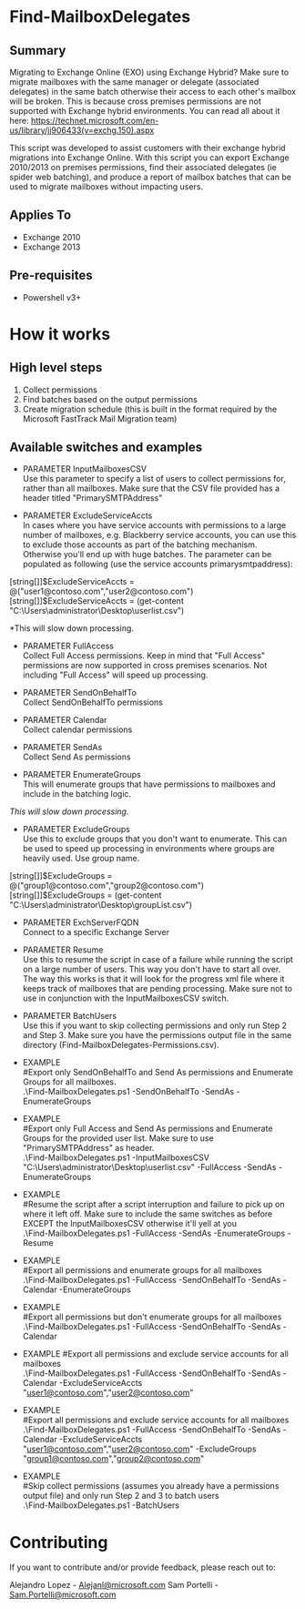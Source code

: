 # Find-MailboxDelegates
## Summary
Migrating to Exchange Online (EXO) using Exchange Hybrid? Make sure to migrate mailboxes with the same manager or delegate (associated delegates) in the same batch otherwise their access to each other's mailbox will be broken. This is because cross premises permissions are not supported with Exchange hybrid environments. You can read all about it here: https://technet.microsoft.com/en-us/library/jj906433(v=exchg.150).aspx

This script was developed to assist customers with their exchange hybrid migrations into Exchange Online. With this script you can export Exchange 2010/2013 on premises permissions, find their associated delegates (ie spider web batching), and produce a report of mailbox batches that can be used to migrate mailboxes without impacting users.

## Applies To
* Exchange 2010
* Exchange 2013

## Pre-requisites
* Powershell v3+

# How it works
## High level steps
1. Collect permissions 
1. Find batches based on the output permissions
1. Create migration schedule (this is built in the format required by the Microsoft FastTrack Mail Migration team)

## Available switches and examples
* PARAMETER InputMailboxesCSV  
Use this parameter to specify a list of users to collect permissions for, rather than all mailboxes.
Make sure that the CSV file provided has a header titled "PrimarySMTPAddress"

* PARAMETER ExcludeServiceAccts  
In cases where you have service accounts with permissions to a large number of mailboxes, e.g. Blackberry service accounts, you can use this to exclude those accounts as part of the batching mechanism. Otherwise you'll end up with huge batches. 
The parameter can be populated as following (use the service accounts primarysmtpaddress):
 
[string[]]$ExcludeServiceAccts = @("user1@contoso.com","user2@contoso.com")  
[string[]]$ExcludeServiceAccts = (get-content "C:\Users\administrator\Desktop\userlist.csv")  

*This will slow down processing. 

* PARAMETER FullAccess  
Collect Full Access permissions. Keep in mind that "Full Access" permissions are now supported in cross premises scenarios. Not including "Full Access" will speed up processing. 

* PARAMETER SendOnBehalfTo    
Collect SendOnBehalfTo permissions

* PARAMETER Calendar  
Collect calendar permissions

* PARAMETER SendAs  
Collect Send As permissions

* PARAMETER EnumerateGroups  
This will enumerate groups that have permissions to mailboxes and include in the batching logic.

*This will slow down processing.*

* PARAMETER ExcludeGroups  
Use this to exclude groups that you don't want to enumerate. This can be used to speed up processing in environments where groups are heavily used. Use group name.   

[string[]]$ExcludeGroups = @("group1@contoso.com","group2@contoso.com")  
[string[]]$ExcludeGroups = (get-content "C:\Users\administrator\Desktop\groupList.csv")  

* PARAMETER ExchServerFQDN  
Connect to a specific Exchange Server

* PARAMETER Resume  
Use this to resume the script in case of a failure while running the script on a large number of users. This way you don't have to start all over.
The way this works is that it will look for the progress xml file where it keeps track of mailboxes that are pending processing.
Make sure not to use in conjunction with the InputMailboxesCSV switch.

* PARAMETER BatchUsers  
Use this if you want to skip collecting permissions and only run Step 2 and Step 3. 
Make sure you have the permissions output file in the same directory (Find-MailboxDelegates-Permissions.csv).

* EXAMPLE  
#Export only SendOnBehalfTo and Send As permissions and Enumerate Groups for all mailboxes.    
.\Find-MailboxDelegates.ps1 -SendOnBehalfTo -SendAs -EnumerateGroups

* EXAMPLE  
#Export only Full Access and Send As permissions and Enumerate Groups for the provided user list. Make sure to use "PrimarySMTPAddress" as header.   
.\Find-MailboxDelegates.ps1 -InputMailboxesCSV "C:\Users\administrator\Desktop\userlist.csv" -FullAccess -SendAs -EnumerateGroups

* EXAMPLE  
#Resume the script after a script interruption and failure to pick up on where it left off. Make sure to include the same switches as before EXCEPT the InputMailboxesCSV otherwise it'll yell at you  
.\Find-MailboxDelegates.ps1 -FullAccess -SendAs -EnumerateGroups -Resume

* EXAMPLE  
#Export all permissions and enumerate groups for all mailboxes  
.\Find-MailboxDelegates.ps1 -FullAccess -SendOnBehalfTo -SendAs -Calendar -EnumerateGroups 

* EXAMPLE  
#Export all permissions but don't enumerate groups for all mailboxes  
.\Find-MailboxDelegates.ps1 -FullAccess -SendOnBehalfTo -SendAs -Calendar

* EXAMPLE
#Export all permissions and exclude service accounts for all mailboxes  
.\Find-MailboxDelegates.ps1 -FullAccess -SendOnBehalfTo -SendAs -Calendar -ExcludeServiceAccts "user1@contoso.com","user2@contoso.com" 

* EXAMPLE  
#Export all permissions and exclude service accounts for all mailboxes  
.\Find-MailboxDelegates.ps1 -FullAccess -SendOnBehalfTo -SendAs -Calendar -ExcludeServiceAccts "user1@contoso.com","user2@contoso.com" -ExcludeGroups "group1@contoso.com","group2@contoso.com" 

* EXAMPLE  
#Skip collect permissions (assumes you already have a permissions output file) and only run Step 2 and 3 to batch users  
.\Find-MailboxDelegates.ps1 -BatchUsers

# Contributing
If you want to contribute and/or provide feedback, please reach out to:

Alejandro Lopez - Alejanl@microsoft.com
Sam Portelli - Sam.Portelli@microsoft.com
